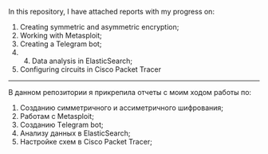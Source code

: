 In this repository, I have attached reports with my progress on:
1) Creating symmetric and asymmetric encryption;
2) Working with Metasploit;
3) Creating a Telegram bot;
4) 4) Data analysis in ElasticSearch;
5) Configuring circuits in Cisco Packet Tracer

-----------------------------------------------------------------------------------------------------------------------------------

В данном репозитории я прикрепила отчеты с моим ходом работы по:
1) Созданию симметричного и ассиметричного шифрования;
2) Работам с Metasploit;
3) Созданию Тelegram bot;
4) Анализу данных в ElasticSearch;
5) Настройке схем в Cisco Packet Tracer;
